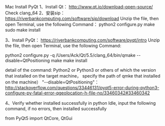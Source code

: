 Mac Install PyQt
1、Install Qt：
http://www.qt.io/download-open-source/
Check clang_64
2、安装sip：
https://riverbankcomputing.com/software/sip/download
Unzip the file, then open Terminal, use the following Command：
python2 configure.py
make 
sudo make install

3、Install PyQt：
https://riverbankcomputing.com/software/pyqt/intro
Unzip the file, then open Terminal, use the following Command:

python2 configure.py -q /Users/Ack/Qt/5.5/clang_64/bin/qmake --disable=QtPositioning
make
make install

detail of the command: 
Python2 or Python3 or others of which the version that installed on the target machine，
specify the path of qmke that installed on the machine） 
"--disable=QtPositioning"：http://stackoverflow.com/questions/33446131/pyqt5-error-during-python3-configure-py-fatal-error-qgeolocation-h-file-no/33460342#33460342

4、Verify whether installed successfully
in python Idle, input the following command, if no errors, then installed successfully

from PyQt5 import QtCore, QtGui  

